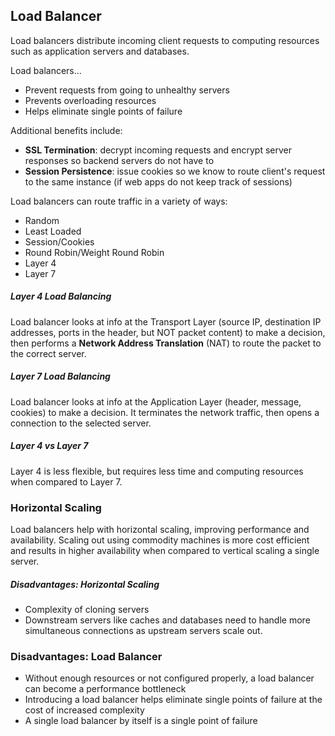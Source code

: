 ## Load Balancer

Load balancers distribute incoming client requests to computing resources such as application servers and databases. 

Load balancers...
- Prevent requests from going to unhealthy servers
- Prevents overloading resources
- Helps eliminate single points of failure

Additional benefits include:
- __SSL Termination__: decrypt incoming requests and encrypt server responses so backend servers do not have to
- __Session Persistence__: issue cookies so we know to route client's request to the same instance (if web apps do not keep track of sessions)

Load balancers can route traffic in a variety of ways:
- Random
- Least Loaded
- Session/Cookies
- Round Robin/Weight Round Robin
- Layer 4
- Layer 7

##### Layer 4 Load Balancing

Load balancer looks at info at the Transport Layer (source IP, destination IP addresses, ports in the header, but NOT packet content) to make a decision, then performs a __Network Address Translation__ (NAT) to route the packet to the correct server.

##### Layer 7 Load Balancing

Load balancer looks at info at the Application Layer (header, message, cookies) to make a decision. It terminates the network traffic, then opens a connection to the selected server.

##### Layer 4 vs Layer 7

Layer 4 is less flexible, but requires less time and computing resources when compared to Layer 7.

### Horizontal Scaling

Load balancers help with horizontal scaling, improving performance and availability. Scaling out using commodity machines is more cost efficient and results in higher availability when compared to vertical scaling a single server.

##### Disadvantages: Horizontal Scaling

- Complexity of cloning servers
- Downstream servers like caches and databases need to handle more simultaneous connections as upstream servers scale out.

### Disadvantages: Load Balancer

- Without enough resources or not configured properly, a load balancer can become a performance bottleneck
- Introducing a load balancer helps eliminate single points of failure at the cost of increased complexity
- A single load balancer by itself is a single point of failure



